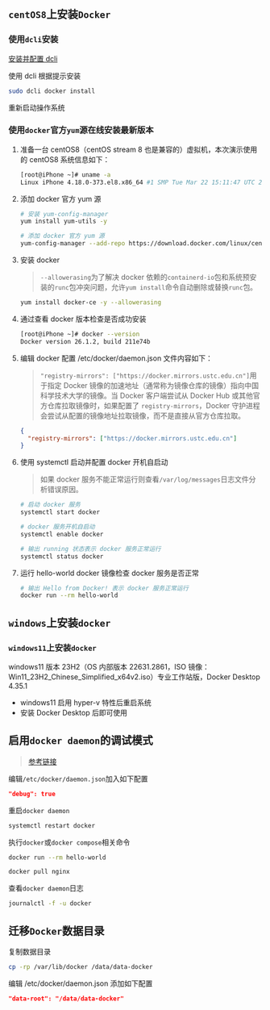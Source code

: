 ## `centOS8`上安装`Docker`



### 使用`dcli`安装

<a href="/dcli/README.html#安装" target="_blank">安装并配置 dcli</a>

使用 dcli 根据提示安装

```bash
sudo dcli docker install
```

重新启动操作系统



### 使用`docker`官方`yum`源在线安装最新版本

1. 准备一台 centOS8（centOS stream 8 也是兼容的）虚拟机，本次演示使用的 centOS8 系统信息如下：

   ```sh
   [root@iPhone ~]# uname -a
   Linux iPhone 4.18.0-373.el8.x86_64 #1 SMP Tue Mar 22 15:11:47 UTC 2022 x86_64 x86_64 x86_64 GNU/Linux
   ```

2. 添加 docker 官方 yum 源

   ```sh
   # 安装 yum-config-manager
   yum install yum-utils -y
   
   # 添加 docker 官方 yum 源
   yum-config-manager --add-repo https://download.docker.com/linux/centos/docker-ce.repo
   ```

3. 安装 docker

   > `--allowerasing`为了解决 docker 依赖的`containerd-io`包和系统预安装的`runc`包冲突问题，允许`yum install`命令自动删除或替换`runc`包。

   ```sh
   yum install docker-ce -y --allowerasing
   ```

4. 通过查看 docker 版本检查是否成功安装

   ```sh
   [root@iPhone ~]# docker --version
   Docker version 26.1.2, build 211e74b
   ```

5. 编辑 docker 配置 /etc/docker/daemon.json 文件内容如下：

   > `"registry-mirrors": ["https://docker.mirrors.ustc.edu.cn"]`用于指定 Docker 镜像的加速地址（通常称为镜像仓库的镜像）指向中国科学技术大学的镜像。当 Docker 客户端尝试从 Docker Hub 或其他官方仓库拉取镜像时，如果配置了 `registry-mirrors`，Docker 守护进程会尝试从配置的镜像地址拉取镜像，而不是直接从官方仓库拉取。

   ```json
   {
     "registry-mirrors": ["https://docker.mirrors.ustc.edu.cn"]
   }
   ```

6. 使用 systemctl 启动并配置 docker 开机自启动

   > 如果 docker 服务不能正常运行则查看`/var/log/messages`日志文件分析错误原因。

   ```sh
   # 启动 docker 服务
   systemctl start docker
   
   # docker 服务开机自启动
   systemctl enable docker
   
   # 输出 running 状态表示 docker 服务正常运行
   systemctl status docker
   ```

7. 运行 hello-world docker 镜像检查 docker 服务是否正常

   ```sh
   # 输出 Hello from Docker! 表示 docker 服务正常运行
   docker run --rm hello-world
   ```



## `windows`上安装`docker`

### `windows11`上安装`docker`

windows11 版本 23H2（OS 内部版本 22631.2861，ISO 镜像：Win11_23H2_Chinese_Simplified_x64v2.iso）专业工作站版，Docker Desktop 4.35.1

- windows11 启用 hyper-v 特性后重启系统
- 安装 Docker Desktop 后即可使用




## 启用`docker daemon`的调试模式

>[参考链接](https://platform9.com/kb/kubernetes/enable-debug-logging-for-docker-daemon)

编辑`/etc/docker/daemon.json`加入如下配置

```json
"debug": true
```

重启`docker daemon`

```bash
systemctl restart docker
```

执行`docker`或`docker compose`相关命令

```bash
docker run --rm hello-world

docker pull nginx
```

查看`docker daemon`日志

```bash
journalctl -f -u docker
```



## 迁移`Docker`数据目录

复制数据目录

```bash
cp -rp /var/lib/docker /data/data-docker
```

编辑 /etc/docker/daemon.json 添加如下配置

```json
"data-root": "/data/data-docker"
```

